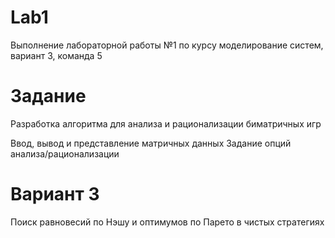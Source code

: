 # Lab1
Выполнение лабораторной работы №1 по курсу моделирование систем, вариант 3, команда 5
# Задание
Разработка алгоритма для анализа и рационализации биматричных игр

Ввод, вывод и представление матричных данных
Задание опций анализа/рационализации
# Вариант 3
Поиск равновесий по Нэшу и оптимумов по Парето в чистых стратегиях